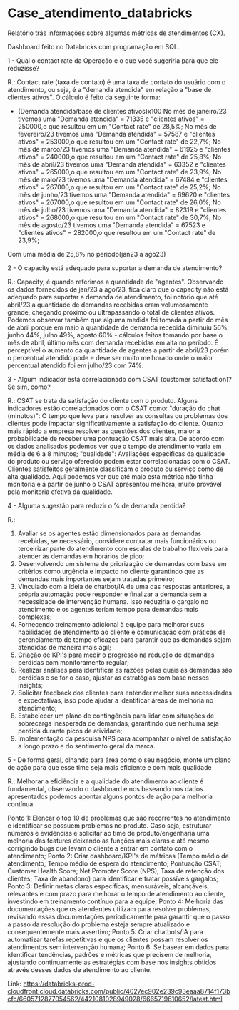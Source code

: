 # Case_atendimento_databricks
Relatório trás informações sobre algumas métricas de atendimentos (CX).

Dashboard feito no Databricks com programação em SQL.


1 - Qual o contact rate da Operação e o que você sugeriria para que ele reduzisse?

R.: Contact rate (taxa de contato) é uma taxa de contato do usuário com o atendimento, ou seja, é a "demanda atendida" em relação a "base de clientes ativos". 
O cálculo é feito da seguinte forma:
- (Demanda atendida/base de clientes ativos)x100
No mês de janeiro/23 tivemos uma "Demanda atendida" = 71335 e "clientes ativos" = 250000,o que resultou em um "Contact rate" de 28,5%;
No mês de fevereiro/23 tivemos uma "Demanda atendida" = 57587 e "clientes ativos" = 253000,o que resultou em um "Contact rate" de 22,7%;
No mês de marco/23 tivemos uma "Demanda atendida" = 61925 e "clientes ativos" = 240000,o que resultou em um "Contact rate" de 25,8%;
No mês de abril/23 tivemos uma "Demanda atendida" = 63352 e "clientes ativos" = 265000,o que resultou em um "Contact rate" de 23,9%;
No mês de maio/23 tivemos uma "Demanda atendida" = 67484 e "clientes ativos" = 267000,o que resultou em um "Contact rate" de 25,2%;
No mês de junho/23 tivemos uma "Demanda atendida" = 69620 e "clientes ativos" = 267000,o que resultou em um "Contact rate" de 26,0%;
No mês de julho/23 tivemos uma "Demanda atendida" = 82319 e "clientes ativos" = 268000,o que resultou em um "Contact rate" de 30,7%;
No mês de agosto/23 tivemos uma "Demanda atendida" = 67523 e "clientes ativos" = 282000,o que resultou em um "Contact rate" de 23,9%;

Com uma média de 25,8% no período(jan23 a ago23)

2 - O capacity está adequado para suportar a demanda de atendimento?

R.: Capacity, é quando referimos a quantidade de "agentes".
Observando os dados fornecidos de jan/23 a ago/23, fica claro que o capacity não está adequado para suportar a demanda de atendimento, foi notório que até abril/23 a quantidade de demandas recebidas eram volumosamente grande, chegando próximo ou ultrapassando o total de clientes ativos.
Podemos observar também que alguma medida foi tomada a partir do mês de abril porque em maio a quantidade de demanda recebida diminuiu 56%, junho 44%, julho 49%, agosto 60% - cálculos feitos tomando por base o mês de abril, último mês com demanda recebidas em alta no período.
É perceptível o aumento da quantidade de agentes a partir de abril/23 porém o percentual atendido pode e deve ser muito melhorado onde o maior percentual atendido foi em julho/23 com 74%.

3 - Algum indicador está correlacionado com CSAT (customer satisfaction)? Se sim, como?

R.: CSAT se trata da satisfação do cliente com o produto.
Alguns indicadores estão correlacionados com o CSAT como:
 "duração do chat (minutos)": O tempo que leva para resolver as consultas ou problemas dos clientes pode impactar significativamente a satisfação    do cliente. Quanto mais rápido a empresa resolver as questões dos clientes, maior a probabilidade de receber uma pontuação CSAT mais alta. De acordo com os dados analisados podemos ver que o tempo de atendimento varia em média de 6 a 8 minutos;
"qualidade": Avaliações específicas da qualidade do produto ou serviço oferecido podem estar correlacionadas com o CSAT. Clientes satisfeitos geralmente classificam o produto ou serviço como de alta qualidade. Aqui podemos ver que até maio esta métrica não tinha monitoria e a partir de junho o CSAT apresentou melhora, muito provável pela monitoria efetiva da qualidade.

4 - Alguma sugestão para reduzir o % de demanda perdida?

R.:
1) Avaliar se os agentes estão dimensionados para as demandas recebidas, se necessário, considere contratar mais funcionários ou terceirizar parte do atendimento com escalas de trabalho flexíveis para atender às demandas em horários de pico;
2) Desenvolvendo um sistema de priorização de demandas com base em critérios como urgência e impacto no cliente garantindo que as demandas mais importantes sejam tratadas primeiro;
3) Vinculado com a ideia de chatbot/IA de uma das respostas anteriores, a própria automação pode responder e finalizar a demanda sem a necessidade de intervenção humana. Isso reduziria o gargalo no atendimento e os agentes teriam tempo para demandas mais complexas;
4) Fornecendo treinamento adicional à equipe para melhorar suas habilidades de atendimento ao cliente e comunicação com práticas de gerenciamento de tempo eficazes para garantir que as demandas sejam atendidas de maneira mais ágil;
5) Criação de KPI's para medir o progresso na redução de demandas perdidas com monitoramento regular;
6) Realizar análises para identificar as razões pelas quais as demandas são perdidas e se for o caso, ajustar as estratégias com base nesses insights;
7) Solicitar feedback dos clientes para entender melhor suas necessidades e expectativas, isso pode ajudar a identificar áreas de melhoria no atendimento;
8) Estabelecer um plano de contingência para lidar com situações de sobrecarga inesperada de demandas, garantindo que nenhuma seja perdida durante picos de atividade;
9) Implementação da pesquisa NPS para acompanhar o nível de satisfação a longo prazo e do sentimento geral da marca.

5 - De forma geral, olhando para área como o seu negócio, monte um plano de ação para que esse time seja mais eficiente e com mais qualidade

R.:
Melhorar a eficiência e a qualidade do atendimento ao cliente é fundamental, observando o dashboard e nos baseando nos dados apresentados podemos apontar alguns pontos de ação para melhoria contínua:

Ponto 1: Elencar o top 10 de problemas que são recorrentes no atendimento e identificar se possuem problemas no produto. Caso seja, estruturar        números e evidências e solicitar ao time de produto/engenharia uma melhoria das features deixando as funções mais claras e até mesmo corrigindo bugs que levam o cliente a entrar em contato com o atendimento;
Ponto 2: Criar dashboard/KPI's de métricas (Tempo médio de atendimento, Tempo médio de espera do atendimento; Pontuação CSAT; Customer Health Score; Net Promoter Score (NPS); Taxa de retenção dos clientes; Taxa de abandono) para identificar e tratar possíveis gargalos;
Ponto 3: Definir metas claras específicas, mensuráveis, alcançáveis, relevantes e com prazo para melhorar o tempo de atendimento ao cliente, investindo em treinamento contínuo para a equipe;
Ponto 4: Melhoria das documentações que os atendentes utilizam para resolver problemas, revisando essas documentações periodicamente para garantir que o passo a passo da resolução do problema esteja sempre atualizado e consequentemente mais assertivo;
Ponto 5: Criar chatbots/IA para automatizar tarefas repetitivas e que os clientes possam resolver os atendimentos sem intervenção humana;
Ponto 6: Se basear em dados para identificar tendências, padrões e métricas que precisem de melhoria, ajustando continuamente as estratégias com base nos insights obtidos através desses dados de atendimento ao cliente.

Link: https://databricks-prod-cloudfront.cloud.databricks.com/public/4027ec902e239c93eaaa8714f173bcfc/6605712877054562/4421081028949028/6665719610652/latest.html
